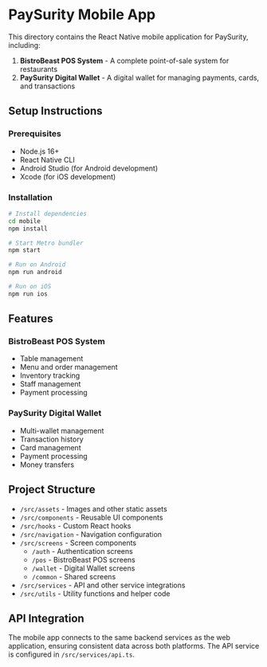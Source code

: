 # PaySurity Mobile App

This directory contains the React Native mobile application for PaySurity, including:

1. **BistroBeast POS System** - A complete point-of-sale system for restaurants
2. **PaySurity Digital Wallet** - A digital wallet for managing payments, cards, and transactions

## Setup Instructions

### Prerequisites

- Node.js 16+
- React Native CLI
- Android Studio (for Android development)
- Xcode (for iOS development)

### Installation

```bash
# Install dependencies
cd mobile
npm install

# Start Metro bundler
npm start

# Run on Android
npm run android

# Run on iOS
npm run ios
```

## Features

### BistroBeast POS System
- Table management
- Menu and order management
- Inventory tracking
- Staff management
- Payment processing

### PaySurity Digital Wallet
- Multi-wallet management
- Transaction history
- Card management
- Payment processing
- Money transfers

## Project Structure

- `/src/assets` - Images and other static assets
- `/src/components` - Reusable UI components
- `/src/hooks` - Custom React hooks
- `/src/navigation` - Navigation configuration
- `/src/screens` - Screen components
  - `/auth` - Authentication screens
  - `/pos` - BistroBeast POS screens
  - `/wallet` - Digital Wallet screens
  - `/common` - Shared screens
- `/src/services` - API and other service integrations
- `/src/utils` - Utility functions and helper code

## API Integration

The mobile app connects to the same backend services as the web application, ensuring consistent data across both platforms. The API service is configured in `/src/services/api.ts`.